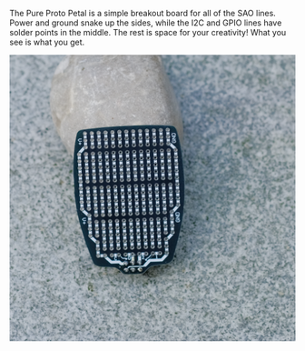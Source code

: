 
The Pure Proto Petal is a simple breakout board for all of the SAO lines.  Power and ground snake up the sides, while the I2C and GPIO lines have solder points in the middle.  The rest is space for your creativity!  What you see is what you get.

![Proto Petal Image](../../../resources/badge_photos/supercon8_pure_proto.png)
